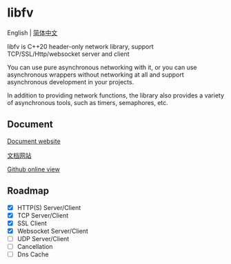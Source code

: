 ﻿# libfv

English | [简体中文](./README.zh.md)

libfv is C++20 header-only network library, support TCP/SSL/Http/websocket server and client

You can use pure asynchronous networking with it, or you can use asynchronous wrappers without networking at all and support asynchronous development in your projects.

In addition to providing network functions, the library also provides a variety of asynchronous tools, such as timers, semaphores, etc.

## Document

[Document website](http://libfv.fawdlstty.com/en_us/)

[文档网站](http://libfv.fawdlstty.com/zh_hans/)

[Github online view](docs/)

## Roadmap

- [x] HTTP(S) Server/Client
- [x] TCP Server/Client
- [x] SSL Client
- [x] Websocket Server/Client
- [ ] UDP Server/Client
- [ ] Cancellation
- [ ] Dns Cache
